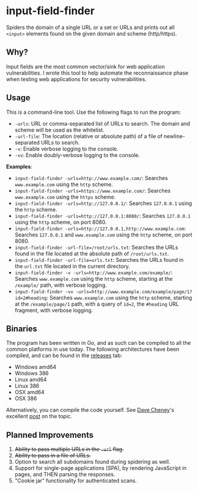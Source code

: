 # input-field-finder

Spiders the domain of a single URL or a set or URLs and prints out all `<input>` elements found on the given domain and scheme (http/https).

## Why?

Input fields are the most common vector/sink for web application vulnerabilities. I wrote this tool to help automate the reconnaissance phase when testing web applications for security vulnerabilities.

## Usage

This is a command-line tool. Use the following flags to run the program:

- `-urls`: URL or comma-separated list of URLs to search. The domain and scheme will be used as the whitelist.
- `-url-file`: The location (relative or absolute path) of a file of newline-separated URLs to search.
- `-v`: Enable verbose logging to the console.
- `-vv`: Enable doubly-verbose logging to the console.

**Examples**:

- `input-field-finder -urls=http://www.example.com/`: Searches `www.example.com` using the `http` scheme.
- `input-field-finder -urls=https://www.example.com/`: Searches `www.example.com` using the `https` scheme.
- `input-field-finder -urls=http://127.0.0.1/`: Searches `127.0.0.1` using the `http` scheme.
- `input-field-finder -urls=http://127.0.0.1:8080/`: Searches `127.0.0.1` using the `http` scheme, on port 8080.
- `input-field-finder -urls=http://127.0.0.1,http://www.example.com`: Searches `127.0.0.1` and `www.example.com` using the `http` scheme, on port 8080.
- `input-field-finder -url-file=/root/urls.txt`: Searches the URLs found in the file located at the absolute path of `/root/urls.txt`.
- `input-field-finder -url-file=urls.txt`: Searches the URLs found in the `url.txt` file located in the current directory.
- `input-field-finder -v -urls=http://www.example.com/example/`: Searches `www.example.com` using the `http` scheme, starting at the `/example/` path, with verbose logging.
- `input-field-finder -vv -urls=http://www.example.com/example/page/1?id=2#heading`: Searches `www.example.com` using the `http` scheme, starting at the `/example/page/1` path, with a query of `id=2`, the `#heading` URL fragment, with verbose logging.

## Binaries

The program has been written in Go, and as such can be compiled to all the common platforms in use today. The following architectures have been compiled, and can be found in the [releases](https://github.com/insp3ctre/input-field-finder/releases) tab:

- Windows amd64
- Windows 386
- Linux amd64
- Linux 386
- OSX amd64
- OSX 386

Alternatively, you can compile the code yourself. See [Dave Cheney](https://twitter.com/davecheney)'s excellent [post](http://dave.cheney.net/2015/08/22/cross-compilation-with-go-1-5 "Cross-compilation with Go 1.5") on the topic.

## Planned Improvements

1. ~~Ability to pass multiple URLs in the `-url` flag.~~
2. ~~Ability to pass in a file of URLs.~~
3. Option to search all subdomains found during spidering as well.
4. Support for single-page applications (SPA), by rendering JavaScript in pages, and THEN parsing the responses.
5. "Cookie jar" functionality for authenticated scans.
